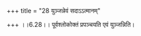 +++
title = "28 युञ्जन्नेवं सदाऽऽत्मानम्"

+++
।।6.28।। पूर्वश्लोकोक्तं प्रपञ्चयति एवं युञ्जन्निति।

